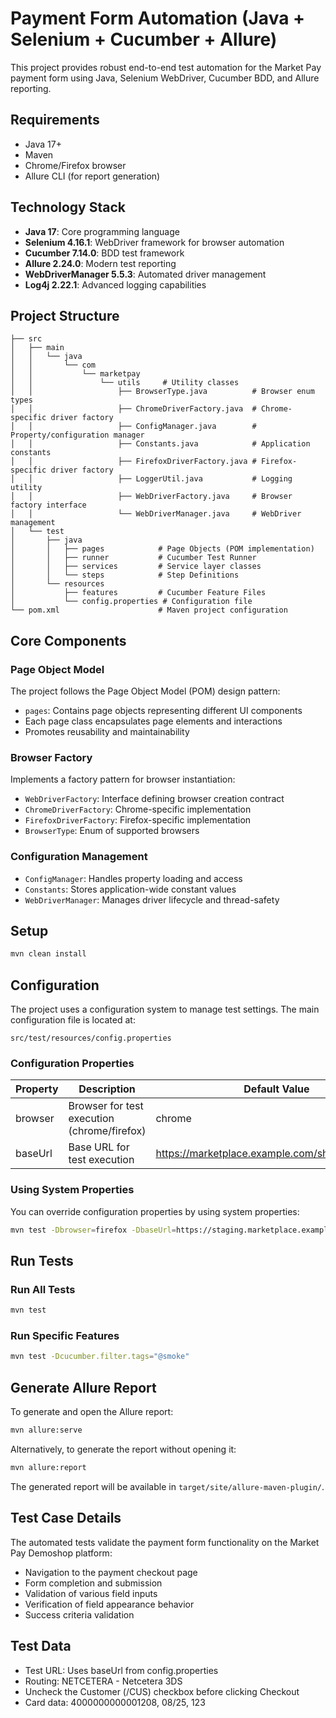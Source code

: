 # Payment Form Automation (Java + Selenium + Cucumber + Allure)

This project provides robust end-to-end test automation for the Market Pay payment form using Java, Selenium WebDriver, Cucumber BDD, and Allure reporting.

## Requirements

- Java 17+
- Maven
- Chrome/Firefox browser
- Allure CLI (for report generation)

## Technology Stack

- **Java 17**: Core programming language
- **Selenium 4.16.1**: WebDriver framework for browser automation
- **Cucumber 7.14.0**: BDD test framework
- **Allure 2.24.0**: Modern test reporting
- **WebDriverManager 5.5.3**: Automated driver management
- **Log4j 2.22.1**: Advanced logging capabilities

## Project Structure

```
├── src
│   ├── main
│   │   └── java
│   │       └── com
│   │           └── marketpay
│   │               └── utils     # Utility classes
│   │                   ├── BrowserType.java          # Browser enum types
│   │                   ├── ChromeDriverFactory.java  # Chrome-specific driver factory
│   │                   ├── ConfigManager.java        # Property/configuration manager
│   │                   ├── Constants.java            # Application constants
│   │                   ├── FirefoxDriverFactory.java # Firefox-specific driver factory
│   │                   ├── LoggerUtil.java           # Logging utility
│   │                   ├── WebDriverFactory.java     # Browser factory interface
│   │                   └── WebDriverManager.java     # WebDriver management
│   └── test
│       ├── java
│       │   ├── pages            # Page Objects (POM implementation)
│       │   ├── runner           # Cucumber Test Runner
│       │   ├── services         # Service layer classes
│       │   └── steps            # Step Definitions
│       └── resources
│           ├── features         # Cucumber Feature Files
│           └── config.properties # Configuration file
└── pom.xml                      # Maven project configuration
```

## Core Components

### Page Object Model
The project follows the Page Object Model (POM) design pattern:
- `pages`: Contains page objects representing different UI components
- Each page class encapsulates page elements and interactions
- Promotes reusability and maintainability

### Browser Factory
Implements a factory pattern for browser instantiation:
- `WebDriverFactory`: Interface defining browser creation contract
- `ChromeDriverFactory`: Chrome-specific implementation
- `FirefoxDriverFactory`: Firefox-specific implementation
- `BrowserType`: Enum of supported browsers

### Configuration Management
- `ConfigManager`: Handles property loading and access
- `Constants`: Stores application-wide constant values
- `WebDriverManager`: Manages driver lifecycle and thread-safety

## Setup

```bash
mvn clean install
```

## Configuration

The project uses a configuration system to manage test settings. The main configuration file is located at:

```
src/test/resources/config.properties
```

### Configuration Properties

| Property | Description | Default Value |
|----------|-------------|---------------|
| browser  | Browser for test execution (chrome/firefox) | chrome |
| baseUrl  | Base URL for test execution | https://marketplace.example.com/shop/#/checkout |

### Using System Properties

You can override configuration properties by using system properties:

```bash
mvn test -Dbrowser=firefox -DbaseUrl=https://staging.marketplace.example.com/shop/#/checkout
```

## Run Tests

### Run All Tests

```bash
mvn test
```

### Run Specific Features

```bash
mvn test -Dcucumber.filter.tags="@smoke"
```

## Generate Allure Report

To generate and open the Allure report:

```bash
mvn allure:serve
```

Alternatively, to generate the report without opening it:

```bash
mvn allure:report
```

The generated report will be available in `target/site/allure-maven-plugin/`.

## Test Case Details

The automated tests validate the payment form functionality on the Market Pay Demoshop platform:

- Navigation to the payment checkout page
- Form completion and submission
- Validation of various field inputs
- Verification of field appearance behavior
- Success criteria validation

## Test Data

- Test URL: Uses baseUrl from config.properties
- Routing: NETCETERA - Netcetera 3DS
- Uncheck the Customer (/CUS) checkbox before clicking Checkout
- Card data: 4000000000001208, 08/25, 123 